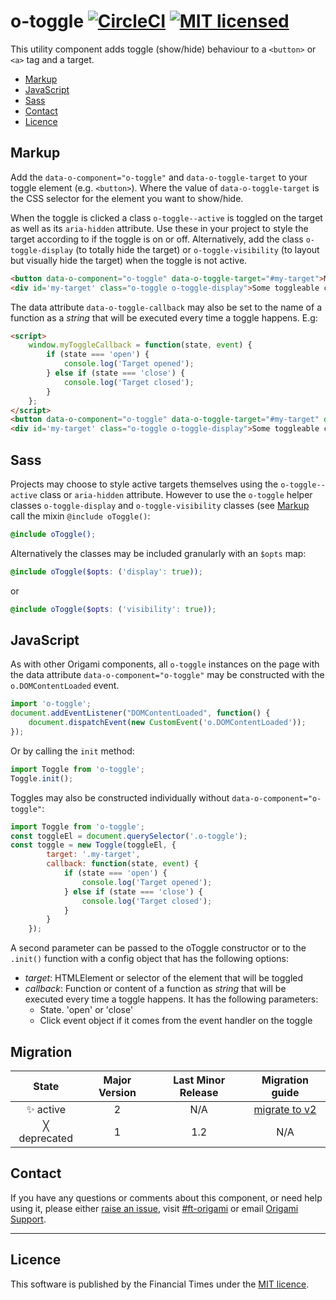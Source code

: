 # o-toggle [![CircleCI](https://circleci.com/gh/Financial-Times/o-toggle.png?style=shield)](https://circleci.com/gh/Financial-Times/o-toggle) [![MIT licensed](https://img.shields.io/badge/license-MIT-blue.svg)](#licence)

This utility component adds toggle (show/hide) behaviour to a `<button>` or `<a>` tag and a target.

- [Markup](#markup)
- [JavaScript](#javascript)
- [Sass](#sass)
- [Contact](#contact)
- [Licence](#licence)

## Markup

Add the `data-o-component="o-toggle"` and `data-o-toggle-target` to your toggle element (e.g. `<button>`). Where the value of `data-o-toggle-target` is the CSS selector for the element you want to show/hide.

When the toggle is clicked a class `o-toggle--active` is toggled on the target as well as its `aria-hidden` attribute. Use these in your project to style the target according to if the toggle is on or off. Alternatively, add the class `o-toggle-display` (to totally hide the target) or `o-toggle-visibility` (to layout but visually hide the target) when the toggle is not active.

```html
<button data-o-component="o-toggle" data-o-toggle-target="#my-target">My button</button>
<div id='my-target' class="o-toggle o-toggle-display">Some toggleable content</div>
```

The data attribute `data-o-toggle-callback` may also be set to the name of a function as a _string_ that will be executed every time a toggle happens. E.g:

```html
<script>
    window.myToggleCallback = function(state, event) {
        if (state === 'open') {
            console.log('Target opened');
        } else if (state === 'close') {
            console.log('Target closed');
        }
    };
</script>
<button data-o-component="o-toggle" data-o-toggle-target="#my-target" data-o-toggle-callback="myToggleCallback">My button</button>
<div id='my-target' class="o-toggle o-toggle-display">Some toggleable content</div>
```

## Sass

Projects may choose to style active targets themselves using the `o-toggle--active` class or `aria-hidden` attribute. However to use the `o-toggle` helper classes `o-toggle-display` and `o-toggle-visibility` classes (see [Markup](#markup) call the mixin `@include oToggle()`:

```scss
@include oToggle();
```

Alternatively the classes may be included granularly with an `$opts` map:

```scss
@include oToggle($opts: ('display': true));
```
or
```scss
@include oToggle($opts: ('visibility': true));
```

## JavaScript

As with other Origami components, all `o-toggle` instances on the page with the data attribute `data-o-component="o-toggle"` may be constructed with the `o.DOMContentLoaded` event.

```js
import 'o-toggle';
document.addEventListener("DOMContentLoaded", function() {
    document.dispatchEvent(new CustomEvent('o.DOMContentLoaded'));
});
```

Or by calling the `init` method:
```js
import Toggle from 'o-toggle';
Toggle.init();
```

Toggles may also be constructed individually without `data-o-component="o-toggle"`:

```js
import Toggle from 'o-toggle';
const toggleEl = document.querySelector('.o-toggle');
const toggle = new Toggle(toggleEl, {
        target: '.my-target',
        callback: function(state, event) {
            if (state === 'open') {
                console.log('Target opened');
            } else if (state === 'close') {
                console.log('Target closed');
            }
        }
    });
```

A second parameter can be passed to the oToggle constructor or to the `.init()` function with a config object that has the following options:

- *target*: HTMLElement or selector of the element that will be toggled
- *callback*: Function or content of a function as _string_ that will be executed every time a toggle happens. It has the following parameters:
    - State. 'open' or 'close'
    - Click event object if it comes from the event handler on the toggle

## Migration

State | Major Version | Last Minor Release | Migration guide |
:---: | :---: | :---: | :---:
✨ active | 2 | N/A | [migrate to v2](MIGRATION.md#migrating-from-v1-to-v2) |
╳ deprecated | 1 | 1.2 | N/A |

## Contact

If you have any questions or comments about this component, or need help using it, please either [raise an issue](https://github.com/Financial-Times/o-toggle/issues), visit [#ft-origami](https://financialtimes.slack.com/messages/ft-origami/) or email [Origami Support](mailto:origami-support@ft.com).

----

## Licence

This software is published by the Financial Times under the [MIT licence](http://opensource.org/licenses/MIT).
